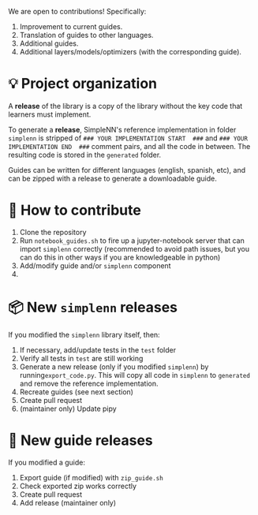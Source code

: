 
We are open to contributions! Specifically:

1. Improvement to current guides.
2. Translation of guides to other languages.
3. Additional guides.
4. Additional layers/models/optimizers (with the corresponding guide).


# :bulb: Project organization
A **release** of the library is a copy of the library without the key code that learners must implement.

To generate a **release**, SimpleNN's reference implementation in folder `simplenn` is stripped of `### YOUR IMPLEMENTATION START  ###` and `### YOUR IMPLEMENTATION END  ###` comment pairs, and all the code in between. The resulting code is stored in the `generated` folder.
 
Guides can be written for different languages (english, spanish, etc), and can be zipped with a release to generate a downloadable guide. 


# :hammer: How to contribute

1. Clone the repository
2. Run `notebook_guides.sh` to fire up a jupyter-notebook server that can import `simplenn` correctly (recommended to avoid path issues, but you can do this in other ways if you are knowledgeable in python)
2. Add/modify guide and/or `simplenn` component
3.

#  :package: New `simplenn` releases 

If you modified the `simplenn` library itself, then:

1. If necessary, add/update tests in the `test` folder
2. Verify all tests in `test` are still working  
3. Generate a new release (only if you modified `simplenn`) by running`export_code.py`. This will copy all code in `simplenn` to `generated` and remove the reference implementation.
4. Recreate guides (see next section)
5. Create pull request
6. (maintainer only) Update pipy

   
# :notebook: New guide releases

If you modified a guide:

1. Export guide (if modified) with `zip_guide.sh`
2. Check exported zip works correctly
3. Create pull request 
4. Add release (maintainer only)

